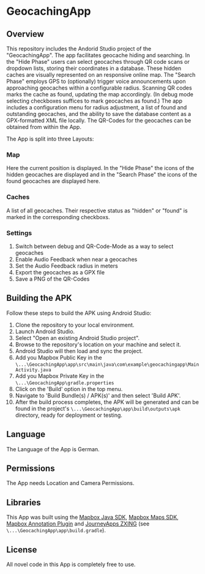 # GeocachingApp

## Overview
This repository includes the Andorid Studio project of the "GeocachingApp".
The app facilitates geocache hiding and searching. 
In the "Hide Phase" users can select geocaches through QR code scans or dropdown lists, storing their coordinates in a database. 
These hidden caches are visually represented on an responsive online map. 
The "Search Phase" employs GPS to (optionally) trigger voice announcements upon approaching geocaches within a configurable radius. 
Scanning QR codes marks the cache as found, updating the map accordingly. (In debug mode selecting checkboxes suffices to mark geocaches as found.)
The app includes a configuration menu for radius adjustment, a list of found and outstanding geocaches, and the ability to save the database content as a GPX-formatted XML file locally. 
The QR-Codes for the geocaches can be obtained from within the App.


The App is split into three Layouts:

### Map
Here the current position is displayed.
In the "Hide Phase" the icons of the hidden geocaches are displayed and in the "Search Phase" the icons of the found geocaches are displayed here.

### Caches
A list of all geocaches.
Their respective status as "hidden" or "found" is marked in the corresponding checkboxs.

### Settings
1. Switch between debug and QR-Code-Mode as a way to select geocaches
2. Enable Audio Feedback when near a geocaches
3. Set the Audio Feedback radius in meters
4. Export the geocaches as a GPX file
5. Save a PNG of the QR-Codes


## Building the APK

Follow these steps to build the APK using Android Studio:

1. Clone the repository to your local environment.
2. Launch Android Studio.
3. Select "Open an existing Android Studio project".
4. Browse to the repository's location on your machine and select it.
5. Android Studio will then load and sync the project.
6. Add you Mapbox Public Key in the `\...\GeocachingApp\app\src\main\java\com\example\geocachingapp\MainActivity.java`
7. Add you Mapbox Private Key in the `\...\GeocachingApp\gradle.properties` 
8. Click on the 'Build' option in the top menu.
9. Navigate to 'Build Bundle(s) / APK(s)' and then select 'Build APK'.
10. After the build process completes, the APK will be generated and can be found in the project's `\...\GeocachingApp\app\build\outputs\apk` directory, ready for deployment or testing.


## Language

The Language of the App is German.


## Permissions

The App needs Location and Camera Permissions.


## Libraries

This App was built using the [Mapbox Java SDK](https://docs.mapbox.com/android/java/guides/), [Mapbox Maps SDK](https://docs.mapbox.com/android/maps/guides/), [Mapbox Annotation Plugin](https://docs.mapbox.com/android/legacy/plugins/guides/annotation/) and [JourneyApps ZXING](https://github.com/journeyapps/zxing-android-embedded) (see `\...\GeocachingApp\app\build.gradle`).


## License

All novel code in this App is completely free to use.
